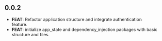 ## 0.0.2

 - **FEAT**: Refactor application structure and integrate authentication feature.
 - **FEAT**: initialize app_state and dependency_injection packages with basic structure and files.

